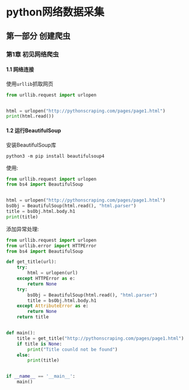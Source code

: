# python网络数据采集



## 第一部分 创建爬虫

### 第1章 初见网络爬虫

#### 1.1 网络连接

使用`urllib`抓取网页

```python
from urllib.request import urlopen


html = urlopen("http://pythonscraping.com/pages/page1.html")
print(html.read())
```

#### 1.2 运行BeautifulSoup

安装BeautifulSoup库

```shell
python3 -m pip install beautifulsoup4
```

使用:

```python
from urllib.request import urlopen
from bs4 import BeautifulSoup


html = urlopen("http://pythonscraping.com/pages/page1.html")
bsObj = BeautifulSoup(html.read(), "html.parser")
title = bsObj.html.body.h1
print(title)
```

添加异常处理:

```python
from urllib.request import urlopen
from urllib.error import HTTPError
from bs4 import BeautifulSoup

def get_title(url):
    try:
        html = urlopen(url)
    except HTTPError as e:
        return None
    try:
        bsObj = BeautifulSoup(html.read(), "html.parser")
        title = bsObj.html.body.h1
    except AttributeError as e:
        return None
    return title


def main():
    title = get_title("http://pythonscraping.com/pages/page1.html")
    if title is None:
        print("Title counld not be found")
    else:
        print(title)


if __name__ == '__main__':
    main()
```



















































